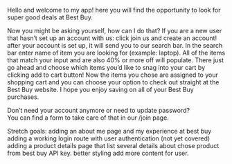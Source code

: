 Hello and welcome to my app!
here you will find the opportunity to look for super good deals at Best Buy.

Now you might be asking yourself, how can I do that?
If you are a new user that hasn’t set up an account with us:
click join us and create an account!
after your account is set up, it will send you to our search bar.
In the search bar enter name of item you are looking for (example: laptop).
All of the items that match your input and are also 40% or more off will populate.
There just go ahead and choose which items you’d like to snag into your cart by clicking add to cart button!
Now the items you chose are assigned to your shopping cart and you can choose your option to check out straight at the Best Buy website.
I hope you enjoy saving on all of your Best Buy purchases.


Don’t need your account anymore or need to update password?  
You can find a form to take care of that in our /join page.


Stretch goals:
adding an about me page and my experience at best buy
adding a working login route with user authentication (not yet covered)
adding a product details page that list several details about chose product from best buy API key.
better styling
add more content for user.

